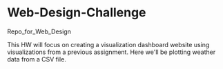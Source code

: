 # Web-Design-Challenge
Repo_for_Web_Design

This HW will focus on creating a visualization dashboard website using visualizations from a previous assignment. Here we'll be plotting weather data from a CSV file.
